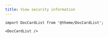 ```yaml
---
title: View security information
---
```


```mdx-code-block
import DocCardList from '@theme/DocCardList';

<DocCardList />
```
